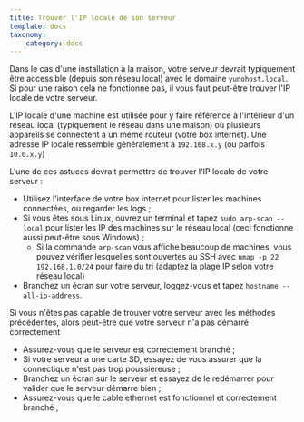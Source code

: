 ```yaml
---
title: Trouver l'IP locale de son serveur
template: docs
taxonomy:
    category: docs
---
```


Dans le cas d'une installation à la maison, votre serveur devrait typiquement être accessible (depuis son réseau local) avec le domaine `yunohost.local`. Si pour une raison cela ne fonctionne pas, il vous faut peut-être trouver l'IP locale de votre serveur.

L'IP locale d'une machine est utilisée pour y faire référence à l'intérieur d'un réseau local (typiquement le réseau dans une maison) où plusieurs appareils se connectent à un même routeur (votre box internet). Une adresse IP locale ressemble généralement à `192.168.x.y` (ou parfois `10.0.x.y`)

L'une de ces astuces devrait permettre de trouver l'IP locale de votre serveur :

- Utilisez l'interface de votre box internet pour lister les machines connectées, ou regarder les logs ;
- Si vous êtes sous Linux, ouvrez un terminal et tapez `sudo arp-scan --local` pour lister les IP des machines sur le réseau local (ceci fonctionne aussi peut-être sous Windows) ;
    - Si la commande `arp-scan` vous affiche beaucoup de machines, vous pouvez vérifier lesquelles sont ouvertes au SSH avec `nmap -p 22 192.168.1.0/24` pour faire du tri (adaptez la plage IP selon votre réseau local)
- Branchez un écran sur votre serveur, loggez-vous et tapez `hostname --all-ip-address`.

Si vous n'êtes pas capable de trouver votre serveur avec les méthodes précédentes, alors peut-être que votre serveur n'a pas démarré correctement

- Assurez-vous que le serveur est correctement branché ;
- Si votre serveur a une carte SD, essayez de vous assurer que la connectique n'est pas trop poussièreuse ;
- Branchez un écran sur le serveur et essayez de le redémarrer pour valider que le serveur démarre bien ;
- Assurez-vous que le cable ethernet est fonctionnel et correctement branché ;
